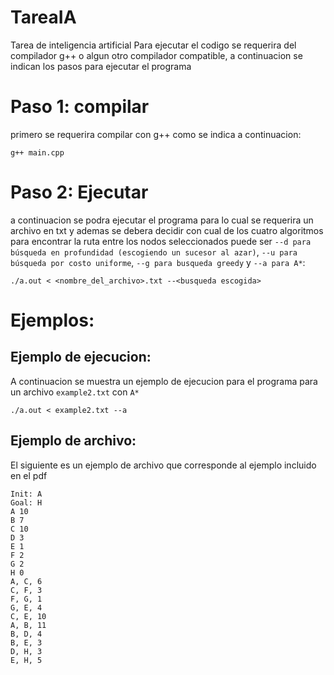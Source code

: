 # TareaIA
Tarea de inteligencia artificial
Para ejecutar el codigo se requerira del compilador g++ o algun otro compilador compatible, a continuacion se indican los pasos para ejecutar el programa
# Paso 1: compilar
primero se requerira compilar con g++ como se indica a continuacion:

```
g++ main.cpp
```

# Paso 2: Ejecutar
a continuacion se podra ejecutar el programa para lo cual se requerira un archivo en txt y ademas se debera decidir con cual de los cuatro algoritmos
para encontrar la ruta entre los nodos seleccionados puede ser `--d para búsqueda en profundidad (escogiendo un sucesor al azar)`, `--u para 
búsqueda por costo uniforme`, `--g para busqueda greedy` y `--a para A*`:

```
./a.out < <nombre_del_archivo>.txt --<busqueda escogida>
```
# Ejemplos:

## Ejemplo de ejecucion:
A continuacion se muestra un ejemplo de ejecucion para el programa para un archivo `example2.txt` con `A*`
```
./a.out < example2.txt --a
```

## Ejemplo de archivo:

El siguiente es un ejemplo de archivo que corresponde al ejemplo incluido en el pdf
```
Init: A
Goal: H
A 10
B 7
C 10
D 3
E 1
F 2
G 2
H 0
A, C, 6
C, F, 3
F, G, 1
G, E, 4
C, E, 10
A, B, 11
B, D, 4
B, E, 3
D, H, 3
E, H, 5
```
